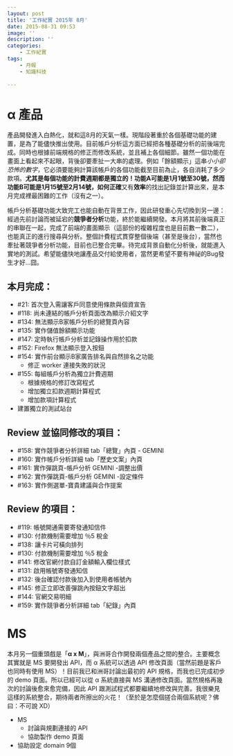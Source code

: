 ```yaml
---
layout: post
title: '工作紀實 2015年 8月'
date: 2015-08-31 09:53
image: ''
description: ''
categories:
    - 工作紀實
tags:
    - 月報
    - 知識科技
 
---
```

# α 產品

產品開發進入白熱化，就和這8月的天氣一樣。現階段著重於各個基礎功能的建置，是為了能儘快推出使用。目前帳戶分析這方面已經把各種基礎分析的前後端完成。同時也根據前端規格的修正而修改系統，並且補上各個細節。雖然一個功能在畫面上看起來不起眼，背後卻要牽扯一大串的處理。例如「餘額顯示」這串*小小卻恐怖的數字*，它必須要能夠計算該帳戶的各個功能截至目前為止，各自消耗了多少款項。**尤其是每個功能的計費週期都是獨立的！**功能A可能是1月1號至30號，然而功能B可能是1月15號至2月14號，如何**正確**又有**效率**的找出記錄並計算出來，是本月完成裡最困難的工作（沒有之一）。

帳戶分析基礎功能大致完工也能自動在背景工作，因此研發重心先切換到另一邊：經過先前討論而被延宕的**競爭者分析**功能，終於能繼續開發。本月將其前後端真正的串聯在一起，完成了前端的畫面顯示（這部份的複雜程度也是目前數一數二），也能真正的進行搜尋與分析。整個計費程式貫穿整個後端（甚至是後台），當然也牽扯著競爭者分析功能，目前也已整合完畢。待完成背景自動化分析後，就能進入實地的測試。希望能儘快地讓產品交付給使用者，當然更希望不要有神祕的Bug發生才好...囧。

## 本月完成：

* #21:  首次登入需讓客戶同意使用條款與個資宣告
* #118:  尚未連結的帳戶分析頁面改為顯示介紹文字
* #134:  無法顯示B家帳戶分析的總覽頁內容
* #135:  實作儲值餘額顯示功能
* #147:  定時執行帳戶分析並記錄操作用於扣款
* #152:  Firefox 無法顯示登入按鈕
* #154:  實作前台顯示B家廣告排名與自然排名之功能
    + 修正 worker 連接失敗的狀況
* #155:  每組帳戶分析為獨立計費週期
    + 根據規格的修訂改寫程式
    + 增加獨立扣款週期計算程式
    + 增加款項計算程式
* 建置獨立的測試站台

## Review 並**協同修改**的項目：

* #158:  實作競爭者分析詳細 tab「總覽」內頁 - GEMINI
* #160:  實作帳戶分析詳細 tab「歷史文案」內頁
* #161:  實作彈跳頁-帳戶分析 GEMINI -調整出價
* #162:  實作彈跳頁-帳戶分析 GEMINI -設定條件
* #163:  實作側選單-寶貴建議與合作提案


## Review 的項目：

* #119:  帳號開通需要寄發通知信件
* #130:  付款機制需要增加 ％5 稅金
* #138:  讓卡片可橫向排列
* #130:  付款機制需要增加 ％5 稅金
* #141:  修改官網付款自訂金額輸入欄位樣式
* #131:  啟用帳號寄發通知信
* #132:  後台確認付款後加入到使用者帳號內
* #145:  修正立即改善彈跳內按鈕文字超出
* #144:  官網交易明細
* #159:  實作競爭者分析詳細 tab「紀錄」內頁

# MS

本月另一個重頭戲是「**α x M**」，與洲哥合作開發兩個產品之間的整合。主要概念其實就是 MS 要開發出 API，而 α 系統可以透過 API 修改頁面（當然前題是客戶也同時有使用 MS）！目前我已和洲哥討論出最初的 API 規格，而我也已完成初步的 demo 頁面。所以已經可以從 α 系統直接與 MS 溝通修改頁面。當然規格再幾次的討論後愈來愈完備，因此 API 跟測試程式都要繼續地修改與完善。我很樂見這樣的系統整合，期待兩者所擦出的火花！（至於是怎麼個搓合兩個系統呢？佛曰：不可說 XD）

* MS
    + 討論與規劃連接的 API
    + 協助製作 demo 頁面
* 協助設定 domain 9個